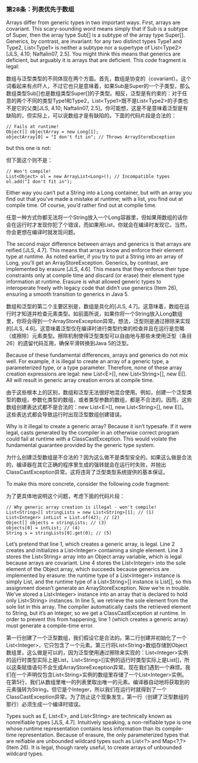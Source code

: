 ### 第28条：列表优先于数组

Arrays differ from generic types in two important ways. First, arrays are covariant. This scary-sounding word means simply that if Sub is a subtype of Super, then the array type Sub\[\] is a subtype of the array type Super\[\]. Generics, by contrast, are invariant: for any two distinct types Type1 and Type2, List&lt;Type1&gt; is neither a subtype nor a supertype of List&lt;Type2&gt; \[JLS, 4.10; Naftalin07, 2.5\]. You might think this means that generics are deficient, but arguably it is arrays that are deficient. This code fragment is legal:

数组与泛型类型的不同体现在两个方面。首先，数组是协变的（covariant）。这个词看起来有点吓人，不过它也只是意味着，如果Sub是Super的一个子类型，那么数组类型Sub\[\]也是数组类型Super\[\]的子类型。相反，泛型是有约束的：对于任意的两个不同的类型Type1和Type2，List&lt;Type1&gt;既不是List&lt;Type2&gt;的子类也不是它的父类\[JLS, 4.10; Naftalin07, 2.5\]。你可能想，这是不是意味着泛型是有缺陷的，但实际上，可以说数组才是有缺陷的。下面的代码片段是合法的：

```
// Fails at runtime!
Object[] objectArray = new Long[1];
objectArray[0] = "I don't fit in"; // Throws ArrayStoreException
```

but this one is not:

但下面这个则不是：

```
// Won't compile!
List<Object> ol = new ArrayList<Long>(); // Incompatible types
ol.add("I don't fit in");
```

Either way you can’t put a String into a Long container, but with an array you find out that you’ve made a mistake at runtime; with a list, you find out at compile time. Of course, you’d rather find out at compile time.

任意一种方式你都无法将一个String放入一个Long容器里，但如果用数组的话你会在运行时才发现你犯了个错误，而如果用List，你就会在编译时发现它。当然，你会更想在编译时就发现问题。

The second major difference between arrays and generics is that arrays are reified \[JLS, 4.7\]. This means that arrays know and enforce their element type at runtime. As noted earlier, if you try to put a String into an array of Long, you’ll get an ArrayStoreException. Generics, by contrast, are implemented by erasure \[JLS, 4.6\]. This means that they enforce their type constraints only at compile time and discard \(or erase\) their element type information at runtime. Erasure is what allowed generic types to interoperate freely with legacy code that didn’t use generics \(Item 26\), ensuring a smooth transition to generics in Java 5.

数组和泛型的第二个主要区别是，数组是具化的\[JLS, 4.7\]。这意味着，数组在运行时才知道并检查元素类型。如前面所说，如果你将一个String放入Long数组里，你将会得到一个ArrayStoreException异常。想法，泛型则是通过擦除来实现的\[JLS, 4.6\]。这意味着泛型仅在编译时进行类型约束的检查并且在运行是忽略（或擦除）元素类型。擦除机制使得泛型类型可以自由地与那些未使用泛型（条目26）的遗留代码互用，确保平滑转换到Java 5的泛型。

Because of these fundamental differences, arrays and generics do not mix well. For example, it is illegal to create an array of a generic type, a parameterized type, or a type parameter. Therefore, none of these array creation expressions are legal: new List&lt;E&gt;\[\], new List&lt;String&gt;\[\], new E\[\]. All will result in generic array creation errors at compile time.

由于这些根本上的区别，数组和泛型无法很好地混合使用。例如，创建一个泛型类型的数组，参数化类型的数组，或者类型参数的数组，都是不合法的。因而，这些数组创建表达式都不是合法的：new List&lt;E&gt;\[\], new List&lt;String&gt;\[\], new E\[\]。这些表达式都会导致运行时出现泛型数组创建错误。

Why is it illegal to create a generic array? Because it isn’t typesafe. If it were legal, casts generated by the compiler in an otherwise correct program could fail at runtime with a ClassCastException. This would violate the fundamental guarantee provided by the generic type system.

为什么创建泛型数组是不合法的？因为这么做不是类型安全的。如果这么做是合法的，编译器在其它正确的程序里生成的强转就会在运行时失败，并抛出ClassCastException异常。这将违背了泛型类型系统提供的基本保证。

To make this more concrete, consider the following code fragment:

为了更具体地说明这个问题，考虑下面的代码片段：

```
// Why generic array creation is illegal - won't compile!
List<String>[] stringLists = new List<String>[1]; // (1)
List<Integer> intList = List.of(42); // (2)
Object[] objects = stringLists; // (3)
objects[0] = intList; // (4)
String s = stringLists[0].get(0); // (5)
```

Let’s pretend that line 1, which creates a generic array, is legal. Line 2 creates and initializes a List&lt;Integer&gt; containing a single element. Line 3 stores the List&lt;String&gt; array into an Object array variable, which is legal because arrays are covariant. Line 4 stores the List&lt;Integer&gt; into the sole element of the Object array, which succeeds because generics are implemented by erasure: the runtime type of a List&lt;Integer&gt; instance is simply List, and the runtime type of a List&lt;String&gt;\[\] instance is List\[\], so this assignment doesn’t generate an ArrayStoreException. Now we’re in trouble. We’ve stored a List&lt;Integer&gt; instance into an array that is declared to hold only List&lt;String&gt; instances. In line 5, we retrieve the sole element from the sole list in this array. The compiler automatically casts the retrieved element to String, but it’s an Integer, so we get a ClassCastException at runtime. In order to prevent this from happening, line 1 \(which creates a generic array\) must generate a compile-time error.

第一行创建了一个泛型数组，我们假设它是合法的。第二行创建并初始化了一个List&lt;Integer&gt;，它只包含了一个元素。第三行将List&lt;String&gt;数组存储到Object数组里，这么做是可以的，因为泛型使用通过擦除来实现的：List&lt;Integer&gt;实例的运行时类型实际上是List，List&lt;String&gt;\[\]实例的运行时类型实际上是List\[\]，所以这条赋值语句不会生成ArrayStoreException异常。现在我们遇到一个麻烦。我们在一个声明仅包含List&lt;String&gt;实例的数组里存储了一个List&lt;Integer&gt;实例。在第5行，我们从数组里唯一的列表里取出唯一的元素。编译器自动地将获取到的元素强转为String，但它是个Integer，所以我们在运行时就得到了一个ClassCastException异常。为了防止这个现象发生，第一行（创建了泛型数组的那行）必须生成一个编译时错误。

Types such as E, List&lt;E&gt;, and List&lt;String&gt; are technically known as nonreifiable types \[JLS, 4.7\]. Intuitively speaking, a non-reifiable type is one whose runtime representation contains less information than its compile-time representation. Because of erasure, the only parameterized types that are reifiable are unbounded wildcard types such as List&lt;?&gt; and Map&lt;?,?&gt; \(Item 26\). It is legal, though rarely useful, to create arrays of unbounded wildcard types.

